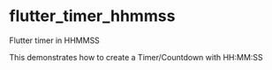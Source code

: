 # flutter_timer_hhmmss

Flutter timer in HHMMSS

This demonstrates how to create a Timer/Countdown with HH:MM:SS
